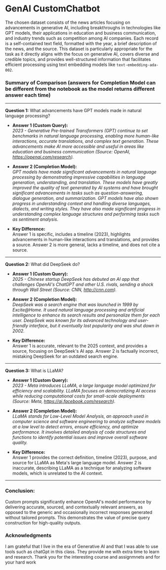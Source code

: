 # GenAI CustomChatbot

The chosen dataset consists of the news articles focusing on advancements in generative AI, including breakthroughs in technologies like GPT models, their applications in education and business communication, and industry trends such as competition among AI companies. Each record is a self-contained text field, formatted with the year, a brief description of the news, and the source. This dataset is particularly appropriate for the task as it directly aligns with the focus on generative AI, covers diverse and credible topics, and provides well-structured information that facilitates efficient processing using text embedding models like `text-embedding-ada-002`.

### Summary of Comparison (answers for Completion Model can be different from the notebook as the model returns different answer each time)

---

**Question 1:** What advancements have GPT models made in natural language processing?  
- **Answer 1 (Custom Query):**  
  *2023 - Generative Pre-trained Transformers (GPT) continue to set benchmarks in natural language processing, enabling more human-like interactions, accurate translations, and complex text generation. These advancements make AI more accessible and useful in areas like education and business communication (Source: OpenAI, https://openai.com/research).*  

- **Answer 2 (Completion Model):**  
  *GPT models have made significant advancements in natural language processing by demonstrating impressive capabilities in language generation, understanding, and translation. These models have greatly improved the quality of text generated by AI systems and have brought significant advancements in tasks such as question-answering, dialogue generation, and summarization. GPT models have also shown progress in understanding context and handling diverse languages, dialects, and writing styles. They have also made significant progress in understanding complex language structures and performing tasks such as sentiment analysis.*  

- **Key Difference:**  
Answer 1 is specific, includes a timeline (2023), highlights advancements in human-like interactions and translations, and provides a source. Answer 2 is more general, lacks a timeline, and does not cite a source.  

---

**Question 2:** What did DeepSeek do?  
- **Answer 1 (Custom Query):**  
  *2025 - Chinese startup DeepSeek has debuted an AI app that challenges OpenAI's ChatGPT and other U.S. rivals, sending a shock through Wall Street (Source: CNN, http://cnn.com).*  

- **Answer 2 (Completion Model):**  
  *DeepSeek was a search engine that was launched in 1999 by Excite@Home. It used natural language processing and artificial intelligence to enhance its search results and personalize them for each user. DeepSeek was known for its advanced technology and user-friendly interface, but it eventually lost popularity and was shut down in 2002.*  

- **Key Difference:**  
Answer 1 is accurate, relevant to the 2025 context, and provides a source, focusing on DeepSeek's AI app. Answer 2 is factually incorrect, mistaking DeepSeek for an outdated search engine.  

---

**Question 3:** What is LLaMA?  
- **Answer 1 (Custom Query):**  
  *2023 - Meta introduces LLaMA, a large language model optimized for efficiency and scalability. LLaMA focuses on democratizing AI access while reducing computational costs for small-scale deployments (Source: Meta, https://ai.facebook.com/research).*  

- **Answer 2 (Completion Model):**  
  *LLaMA stands for Low-Level Model Analysis, an approach used in computer science and software engineering to analyze software models at a low level to detect errors, ensure efficiency, and optimize performance. It involves detailed analysis of code structures and functions to identify potential issues and improve overall software quality.*  

- **Key Difference:**  
Answer 1 provides the correct definition, timeline (2023), purpose, and source for LLaMA as Meta's large language model. Answer 2 is inaccurate, describing LLaMA as a technique for analyzing software models, which is unrelated to the AI context.  

---

### Conclusion:  
Custom prompts significantly enhance OpenAI's model performance by delivering accurate, sourced, and contextually relevant answers, as opposed to the generic and occasionally incorrect responses generated without tailored prompts. This demonstrates the value of precise query construction for high-quality outputs.


### **Acknowledgments**
   I am grateful that I live in the era of Generative AI and that I was able to use tools such as chatGpt in this class. They provide me with extra time to learn and research. Thank you for the interesting course and assignmnets and for your hard work
